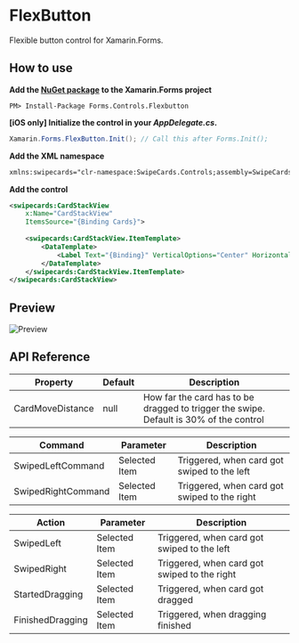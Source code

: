 # FlexButton
Flexible button control for Xamarin.Forms.

<!--
[![NuGet](https://img.shields.io/nuget/v/Forms.Controls.SwipeCards.svg?label=NuGet&style=flat-square)](https://www.nuget.org/packages/Forms.Controls.SwipeCards/)-->

## How to use
**Add the [NuGet package](https://www.nuget.org/packages/Forms.Controls.SwipeCards/) to the Xamarin.Forms project**
```
PM> Install-Package Forms.Controls.Flexbutton
```

**[iOS only] Initialize the control in your *AppDelegate.cs*.**
```csharp
Xamarin.Forms.FlexButton.Init(); // Call this after Forms.Init();
```


**Add the XML namespace**
```xml
xmlns:swipecards="clr-namespace:SwipeCards.Controls;assembly=SwipeCards.Controls"
```

**Add the control**
```xml
<swipecards:CardStackView
    x:Name="CardStackView"
    ItemsSource="{Binding Cards}">
    
    <swipecards:CardStackView.ItemTemplate>
        <DataTemplate>
            <Label Text="{Binding}" VerticalOptions="Center" HorizontalOptions="Center" />
        </DataTemplate>
    </swipecards:CardStackView.ItemTemplate>   
</swipecards:CardStackView>
```
## Preview
![Preview](/Design/Swipecards.gif)

## API Reference
| Property | Default | Description |
|------------------|---------|-------------|
| CardMoveDistance | null | How far the card has to be dragged to trigger the swipe. Default is 30% of the control |

| Command | Parameter | Description |
|------------------|---------|-------------|
| SwipedLeftCommand | Selected Item | Triggered, when card got swiped to the left |
| SwipedRightCommand | Selected Item | Triggered, when card got swiped to the right |

| Action | Parameter | Description |
|------------------|---------|-------------|
| SwipedLeft | Selected Item | Triggered, when card got swiped to the left |
| SwipedRight | Selected Item | Triggered, when card got swiped to the right |
| StartedDragging | Selected Item | Triggered, when card got dragged |
| FinishedDragging | Selected Item | Triggered, when dragging finished |

